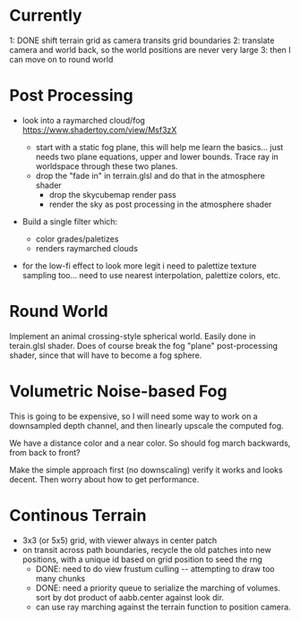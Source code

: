 # Currently

1: DONE shift terrain grid as camera transits grid boundaries
2: translate camera and world back, so the world positions are never very large
3: then I can move on to round world

# Post Processing
- look into a raymarched cloud/fog https://www.shadertoy.com/view/Msf3zX
    - start with a static fog plane, this will help me learn the basics... just needs two plane equations, upper and lower bounds. Trace ray in worldspace through these two planes.
    - drop the "fade in" in terrain.glsl and do that in the atmosphere shader
        - drop the skycubemap render pass
        - render the sky as post processing in the atmosphere shader

- Build a single filter which:
    - color grades/paletizes
    - renders raymarched clouds

- for the low-fi effect to look more legit i need to palettize texture sampling too... need to use nearest interpolation, palettize colors, etc.

# Round World
Implement an animal crossing-style spherical world. Easily done in terain.glsl shader. Does of course break the fog "plane" post-processing shader, since that will have to become a fog sphere.

# Volumetric Noise-based Fog
This is going to be expensive, so I will need some way to work on a downsampled depth channel, and then linearly upscale the computed fog.

We have a distance color and a near color. So should fog march backwards, from back to front?

Make the simple approach first (no downscaling) verify it works and looks decent. Then worry about how to get performance.

# Continous Terrain
- 3x3 (or 5x5) grid, with viewer always in center patch
- on transit across path boundaries, recycle the old patches into new positions, with a unique id based on grid position to seed the rng
    - DONE: need to do view frustum culling -- attempting to draw too many chunks
    - DONE: need a priority queue to serialize the marching of volumes. sort by dot product of aabb.center against look dir.
    - can use ray marching against the terrain function to position camera.

